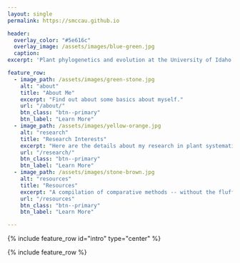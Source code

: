 ```yaml
---
layout: single
permalink: https://smccau.github.io

header:
  overlay_color: "#5e616c"
  overlay_image: /assets/images/blue-green.jpg
  caption: 
excerpt: 'Plant phylogenetics and evolution at the University of Idaho'

feature_row:
  - image_path: /assets/images/green-stone.jpg
    alt: "about"
    title: "About Me"
    excerpt: "Find out about some basics about myself."
    url: "/about/"
    btn_class: "btn--primary"
    btn_label: "Learn More"
  - image_path: /assets/images/yellow-orange.jpg
    alt: "research"
    title: "Research Interests"
    excerpt: "Here are the details about my research in plant systematics, phylogenetics, and evolution."
    url: "/research/"
    btn_class: "btn--primary"
    btn_label: "Learn More"
  - image_path: /assets/images/stone-brown.jpg
    alt: "resources"
    title: "Resources"
    excerpt: "A compilation of comparative methods -- without the fluff."
    url: "/resources"
    btn_class: "btn--primary"
    btn_label: "Learn More"

---
```


{% include feature_row id="intro" type="center" %}

{% include feature_row %}

